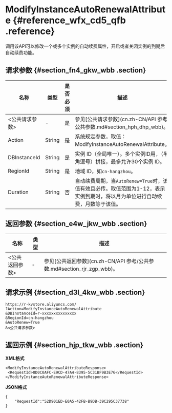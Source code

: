 # ModifyInstanceAutoRenewalAttribute {#reference_wfx_cd5_qfb .reference}

调用该API可以修改一个或多个实例的自动续费属性，开启或者关闭实例的到期后自动续费功能。

## 请求参数 {#section_fn4_gkw_wbb .section}

|名称|类型|是否必须|描述|
|--|--|----|--|
|<公共请求参数\>|-|是|参见[公共请求参数](cn.zh-CN/API 参考/公共参数.md#section_hph_dhp_wbb)。|
|Action|String|是|系统规定参数，取值：ModifyInstanceAutoRenewalAttribute。|
|DBInstanceId|String|是|实例 ID（全局唯一）。多个实例ID用`,`（半角逗号）拼接，最多允许30个实例 ID。|
|RegionId|String|是|地域 ID，如`cn-hangzhou`。|
|Duration|String|否|自动续费周期，当`AutoRenew=True`时，该值有效且必传。取值范围为1-12，表示实例到期时，将以月为单位进行自动续费，月数等于该值。|

## 返回参数 {#section_e4w_jkw_wbb .section}

|名称|类型|描述|
|--|--|--|
|<公共返回参数\>|-|参见[公共返回参数](cn.zh-CN/API 参考/公共参数.md#section_rjr_zgp_wbb)。|

## 请求示例 {#section_d3l_4kw_wbb .section}

```
https://r-kvstore.aliyuncs.com/
?Action=ModifyInstanceAutoRenewalAttribute
&DBInstanceId=r-xxxxxxxxxxxxxxx
&RegionId=cn-hangzhou
&AutoRenew=True
&<公共请求参数>
```

## 返回示例 {#section_hjp_tkw_wbb .section}

**XML格式**

```
<ModifyInstanceAutoRenewalAttributeResponse>
 <RequestId>8D0C0AFC-E9CD-47A4-8395-5C31BF9B3E76</RequestId>
</ModifyInstanceAutoRenewalAttributeResponse>
```

**JSON格式**

```
{
    "RequestId":"52D901ED-E0A5-42FB-B9DB-39C295C37738"
}
```

